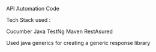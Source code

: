 API Automation Code 

Tech Stack used : 

Cucumber 
Java
TestNg
Maven
RestAsured

Used java generics for creating a generic response library
